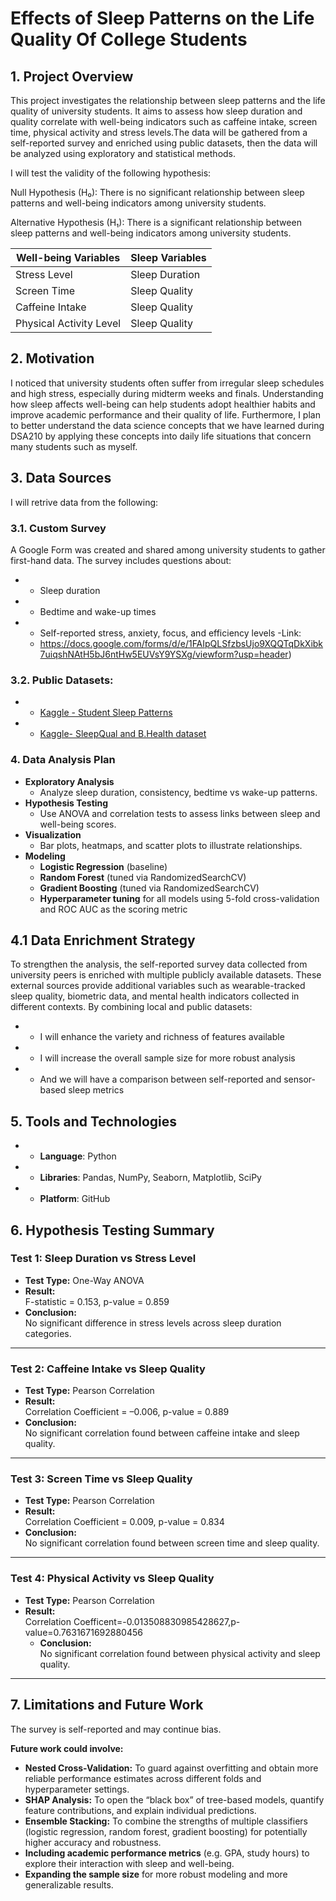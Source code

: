 # Effects of Sleep Patterns on the Life Quality Of College Students

## 1. Project Overview
This project investigates the relationship between sleep patterns and the life quality of university students. It aims to assess how sleep duration and quality correlate with well-being indicators such as caffeine intake, screen time, physical activity and stress levels.The data will be gathered from a self-reported survey and enriched using public datasets, then the data will be analyzed using exploratory and statistical methods.

I will test the validity of the following hypothesis:

Null Hypothesis (H₀): There is no significant relationship between sleep patterns and well-being indicators among university students.

Alternative Hypothesis (H₁): There is a significant relationship between sleep patterns and well-being indicators among university students.

| Well-being Variables     | Sleep Variables                    |
|--------------------------|------------------------------------|
| Stress Level             | Sleep Duration                     |         
| Screen Time              | Sleep Quality                      |
| Caffeine Intake          | Sleep Quality                      |
| Physical Activity Level  | Sleep Quality                      |


## 2. Motivation
I noticed that university students often suffer from irregular sleep schedules and high stress, especially during midterm weeks and finals. Understanding how sleep affects well-being can help students adopt healthier habits and improve academic performance and their quality of life. Furthermore, I plan to better understand the data science concepts that we have learned during DSA210 by applying these concepts into daily life situations that concern many students such as myself.

## 3. Data Sources

I will retrive data from the following:

### 3.1. Custom Survey
A Google Form was created and shared among university students to gather first-hand data. The survey includes questions about:

* *   Sleep duration
* *   Bedtime and wake-up times
* *   Self-reported stress, anxiety, focus, and efficiency levels -Link:
  *   https://docs.google.com/forms/d/e/1FAIpQLSfzbsUjo9XQQTqDkXibk7uiqshNAtH5bJ6ntHw5EUVsY9YSXg/viewform?usp=header)
    
    
### 3.2. Public Datasets:
* *   [Kaggle - Student Sleep Patterns](https://www.kaggle.com/datasets/arsalanjamal002/student-sleep-patterns?resource=download)
* *   [Kaggle- SleepQual and B.Health dataset](https://www.kaggle.com/datasets/anshika1011/sleepqual-and-bhealth-dataset)

### 4. Data Analysis Plan  
- **Exploratory Analysis**  
  - Analyze sleep duration, consistency, bedtime vs wake-up patterns.  
- **Hypothesis Testing**  
  - Use ANOVA and correlation tests to assess links between sleep and well-being scores.  
- **Visualization**  
  - Bar plots, heatmaps, and scatter plots to illustrate relationships.  
- **Modeling**  
  - **Logistic Regression** (baseline)  
  - **Random Forest** (tuned via RandomizedSearchCV)  
  - **Gradient Boosting** (tuned via RandomizedSearchCV)  
  - **Hyperparameter tuning** for all models using 5-fold cross-validation and ROC AUC as the scoring metric  


## 4.1 Data Enrichment Strategy
To strengthen the analysis, the self-reported survey data collected from university peers is enriched with multiple publicly available datasets. These external sources provide additional variables such as wearable-tracked sleep quality, biometric data, and mental health indicators collected in different contexts. By combining local and public datasets:

* *   I will enhance the variety and richness of features available
* *   I will increase the overall sample size for more robust analysis
* *   And we will have a comparison between self-reported and sensor-based sleep metrics

## 5. Tools and Technologies
* *   **Language**: Python
* *   **Libraries**: Pandas, NumPy, Seaborn, Matplotlib, SciPy
* *   **Platform**: GitHub 

## 6. Hypothesis Testing Summary

### Test 1: Sleep Duration vs Stress Level 
- **Test Type:** One-Way ANOVA
- **Result:**  
  F-statistic = 0.153, p-value = 0.859
- **Conclusion:**  
  No significant difference in stress levels across sleep duration categories.

---

### Test 2: Caffeine Intake vs Sleep Quality
- **Test Type:** Pearson Correlation
- **Result:**  
  Correlation Coefficient = –0.006, p-value = 0.889
- **Conclusion:**  
  No significant correlation found between caffeine intake and sleep quality.

---

### Test 3: Screen Time vs Sleep Quality 
- **Test Type:** Pearson Correlation
- **Result:**  
  Correlation Coefficient = 0.009, p-value = 0.834
- **Conclusion:**  
  No significant correlation found between screen time and sleep quality.

---

### Test 4: Physical Activity vs Sleep Quality 
- **Test Type:** Pearson Correlation
- **Result:**  
  Correlation Coefficent=-0.013508830985428627,p-value=0.7631671692880456
  - **Conclusion:**  
   No significant correlation found between physical activity and sleep quality.

---
## 7. Limitations and Future Work
The survey is self-reported and may continue bias.

**Future work could involve:**
- **Nested Cross-Validation:** To guard against overfitting and obtain more reliable performance estimates across different folds and hyperparameter settings.  
- **SHAP Analysis:** To open the “black box” of tree-based models, quantify feature contributions, and explain individual predictions.  
- **Ensemble Stacking:** To combine the strengths of multiple classifiers (logistic regression, random forest, gradient boosting) for potentially higher accuracy and robustness.  
- **Including academic performance metrics** (e.g. GPA, study hours) to explore their interaction with sleep and well-being.  
- **Expanding the sample size** for more robust modeling and more generalizable results.

